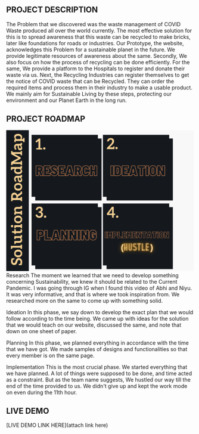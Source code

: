 ## PROJECT DESCRIPTION
The Problem that we discovered was the waste management of COVID Waste produced all over the world currently. The most effective solution for this is to spread awareness that this waste can be recycled to make bricks, later like foundations for roads or industries. Our Prototype, the website, acknowledges this Problem for a sustainable planet in the future. We provide legitimate resources of awareness about the same. 
Secondly, We also focus on how the process of recycling can be done efficiently. For the same, We provide a platform to the Hospitals to register and donate their waste via us. Next, the Recycling Industries can register themselves to get the notice of COVID waste that can be Recycled. They can order the required items and process them in their industry to make a usable product. We mainly aim for Sustainable Living by these steps, protecting our environment and our Planet Earth in the long run.

## PROJECT ROADMAP
![Roadmap](RoadMap.png)
Research 
The moment we learned that we need to develop something concerning Sustainability, we knew it should be related to the Current Pandemic. I was going through IG when I found this video of Abhi and Niyu. It was very informative, and that is where we took inspiration from. We researched more on the same to come up with something solid.

Ideation
In this phase, we say down to develop the exact plan that we would follow according to the time being. We came up with ideas for the solution that we would teach on our website, discussed the same, and note that down on one sheet of paper.

Planning
In this phase, we planned everything in accordance with the time that we have got. We made samples of designs and functionalities so that every member is on the same page. 

Implementation
This is the most crucial phase. We started everything that we have planned. A lot of things were supposed to be done, and time acted as a constraint. But as the team name suggests, We hustled our way till the end of the time provided to us. We didn't give up and kept the work mode on even during the 11th hour.

## LIVE DEMO
[LIVE DEMO LINK HERE](attach link here)
